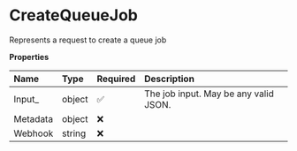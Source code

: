 # CreateQueueJob

Represents a request to create a queue job

**Properties**

| Name     | Type   | Required | Description                           |
| :------- | :----- | :------- | :------------------------------------ |
| Input\_  | object | ✅       | The job input. May be any valid JSON. |
| Metadata | object | ❌       |                                       |
| Webhook  | string | ❌       |                                       |
